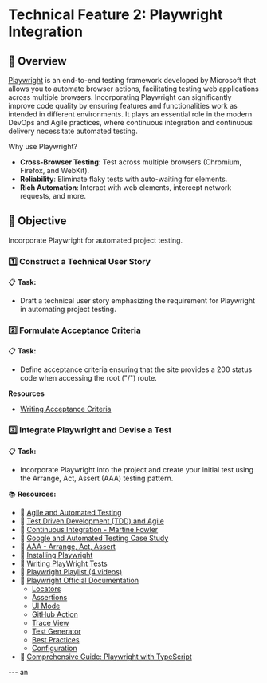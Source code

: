 # **Technical Feature 2: Playwright Integration**

## 📌 **Overview**

[Playwright](https://playwright.dev/) is an end-to-end testing framework developed by Microsoft that allows you to automate browser actions, facilitating testing web applications across multiple browsers. Incorporating Playwright can significantly improve code quality by ensuring features and functionalities work as intended in different environments. It plays an essential role in the modern DevOps and Agile practices, where continuous integration and continuous delivery necessitate automated testing.

Why use Playwright?
- **Cross-Browser Testing**: Test across multiple browsers (Chromium, Firefox, and WebKit).
- **Reliability**: Eliminate flaky tests with auto-waiting for elements.
- **Rich Automation**: Interact with web elements, intercept network requests, and more.

## 🎯 **Objective**

Incorporate Playwright for automated project testing.

### 1️⃣ **Construct a Technical User Story**

📋 **Task:**
   - Draft a technical user story emphasizing the requirement for Playwright in automating project testing.
  

### 2️⃣ **Formulate Acceptance Criteria**

📋 **Task:**
   - Define acceptance criteria ensuring that the site provides a 200 status code when accessing the root ("/") route.
    

**Resources**
   - [Writing Acceptance Criteria](https://www.altexsoft.com/blog/business/acceptance-criteria-purposes-formats-and-best-practices/)


### 3️⃣ **Integrate Playwright and Devise a Test**

📋 **Task:**
   - Incorporate Playwright into the project and create your initial test using the Arrange, Act, Assert (AAA) testing pattern.

📚 **Resources:**

- 🎥 [Agile and Automated Testing](https://www.youtube.com/watch?v=t6GgTWlkhXw&t=13s)
- 🎥 [Test Driven Development (TDD) and Agile](https://www.youtube.com/watch?v=uGaNkTahrIw)
- 📖 [Continuous Integration - Martine Fowler](https://martinfowler.com/articles/continuousIntegration.html)
- 📖 [Google and Automated Testing Case Study](https://itrevolution.com/articles/case-study-automated-testing-google/)
- 📖 [AAA - Arrange, Act, Assert](https://www.qawolf.com/blog/intro-to-aaa)
- 📖 [Installing Playwright](https://debbie.codes/blog/getting-started-with-playwright-testing/)
- 📖 [Writing PlayWright Tests](https://www.lambdatest.com/blog/playwright-end-to-end-testing/)
- 🎥 [Playwright Playlist (4 videos)](https://www.youtube.com/watch?v=Xz6lhEzgI5I&list=PLQ6Buerc008dhme8fC80zmhohqpkA0aXI)
- 📘 [Playwright Official Documentation](https://playwright.dev/docs/intro)
    - [Locators](https://playwright.dev/docs/locators)
    - [Assertions](https://playwright.dev/docs/test-assertions)
    - [UI Mode](https://playwright.dev/docs/test-ui-mode)
    - [GitHub Action](https://playwright.dev/docs/ci-intro)
    - [Trace View](https://playwright.dev/docs/trace-viewer-intro)
    - [Test Generator](https://playwright.dev/docs/codegen-intro)
    - [Best Practices](https://playwright.dev/docs/best-practices)
    - [Configuration](https://playwright.dev/docs/test-configuration)
- 📖 [Comprehensive Guide: Playwright with TypeScript](https://www.lambdatest.com/blog/playwright-end-to-end-testing/)


--- an
